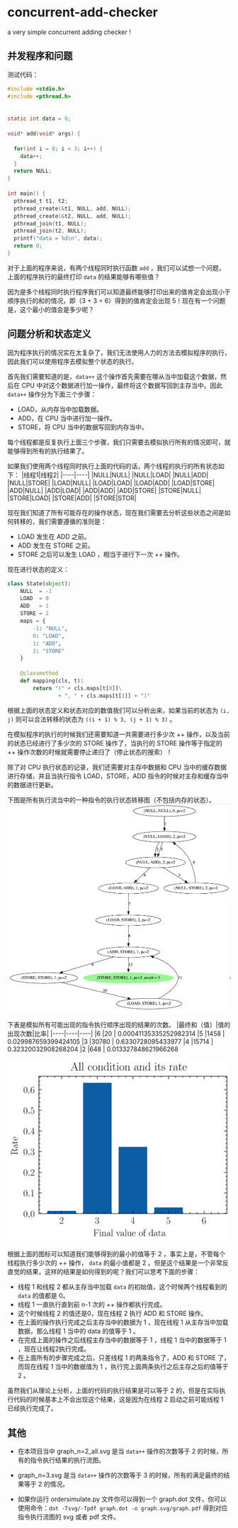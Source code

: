 # concurrent-add-checker
a very simple concurrent adding checker !
## 并发程序和问题
测试代码：
```c
#include <stdio.h>
#include <pthread.h>


static int data = 0;

void* add(void* args) {

  for(int i = 0; i < 3; i++) {
    data++;
  }
  return NULL;
}

int main() {
  pthread_t t1, t2;
  pthread_create(&t1, NULL, add, NULL);
  pthread_create(&t2, NULL, add, NULL);
  pthread_join(t1, NULL);
  pthread_join(t2, NULL);
  printf("data = %d\n", data);
  return 0;
}
```
对于上面的程序来说，有两个线程同时执行函数 `add` ，我们可以试想一个问题，上面的程序执行的最终打印 `data` 的结果能够有哪些值？

因为是多个线程同时执行程序我们可以知道最终能够打印出来的值肯定会出现小于顺序执行的和的情况，即（3 + 3 = 6）得到的值肯定会出现 5！现在有一个问题是，这个最小的值会是多少呢？

## 问题分析和状态定义
因为程序执行的情况实在太复杂了，我们无法使用人力的方法去模拟程序的执行，因此我们可以使用程序去模拟整个状态的执行。

首先我们需要知道的是，`data++`  这个操作首先需要在哪从当中加载这个数据，然后在 CPU 中对这个数据进行加一操作，最终将这个数据写回到主存当中。因此 `data++` 操作分为下面三个步骤：

- LOAD，从内存当中加载数据。
- ADD，在 CPU 当中进行加一操作。
- STORE，将 CPU 当中的数据写回到内存当中。

每个线程都是反复执行上面三个步骤，我们只需要去模拟执行所有的情况即可，就能够得到所有的执行结果了。

如果我们使用两个线程同时执行上面的代码的话，两个线程的执行的所有状态如下：
|线程1|线程2|
|----|----|
|NULL|NULL|
|NULL|LOAD|
|NULL|ADD|
|NULL|STORE|
|LOAD|NULL|
|LOAD|LOAD|
|LOAD|ADD|
|LOAD|STORE|
|ADD|NULL|
|ADD|LOAD|
|ADD|ADD|
|ADD|STORE|
|STORE|NULL|
|STORE|LOAD|
|STORE|ADD|
|STORE|STOR|

现在我们知道了所有可能存在的操作状态，现在我们需要去分析这些状态之间是如何转移的，我们需要遵循的准则是：

- LOAD 发生在 ADD 之前。
- ADD  发生在 STORE 之前。
- STORE 之后可以发生 LOAD ，相当于进行下一次 ++ 操作。

现在进行状态的定义：
```python
class State(object):
    NULL  = -1
    LOAD  = 0
    ADD   = 1
    STORE = 2
    maps = {
        -1: "NULL",
        0: "LOAD",
        1: "ADD",
        2: "STORE"
    }

    @classmethod
    def mapping(cls, t):
        return "(" + cls.maps[t[0]]\
                + ", " + cls.maps[t[1]] + ")"

```

根据上面的状态定义和状态对应的数值我们可以分析出来，如果当前的状态为 `(i, j)` 则可以合法转移的状态为 `((i + 1) % 3, (j + 1) % 3)` 。

在模拟程序的执行的时候我们还需要知道一共需要进行多少次 ++ 操作，以及当前的状态已经进行了多少次的 STORE 操作了，当执行的 STORE 操作等于指定的 ++ 操作次数的时候就需要停止递归了（停止状态的搜索）！

除了对 CPU 执行状态的记录，我们还需要对主存中数据和 CPU 当中的缓存数据进行存储，并且当执行指令 LOAD，STORE，ADD 指令的时候对主存和缓存当中的数据进行更新。

下图是所有执行流当中的一种指令的执行状态转移图（不包括内存的状态）。
![](./state.png)

下表是模拟所有可能出现的指令执行顺序出现的结果的次数。
|最终和（值）|值的出现次数|比率|
|----|----|----|
|6 |20	| 0.00041135335252982314
|5 |1458	| 0.029987659399424105
|3 |30780	| 0.6330728095433977
|4 |15714	| 0.32320032908268204
|2 |648	| 0.013327848621966268

![](./rate.svg)

根据上面的图标可以知道我们能够得到的最小的值等于 2 ，事实上是，不管每个线程执行多少次的 ++ 操作， `data` 的最小值都是 2 。但是这个结果是一个非常反直觉的结果，这样的结果是如何得到的呢？我们可以思考下面的步骤：

- 线程 1 和线程 2 都从主存当中加载 `data` 的初始值，这个时候两个线程看到的 `data` 的值都是 0。
- 线程 1 一直执行直到前 n-1 次的 ++ 操作都执行完成。
- 这个时候线程 2 的值还是0，现在线程 2 执行 ADD 和 STORE 操作。
- 在上面的操作执行完成之后主存当中的数据为 1 ，现在线程 1 从主存当中加载数据，那么线程 1 当中的 data 的值等于 1 。
- 在完成上面的操作之后线程主存当中的数据等于 1 ，线程 1 当中的数据等于 1 ，现在让线程2执行完成。
- 在上面所有的步骤完成之后，只差线程 1 的两条指令了，ADD 和 STORE 了，而现在线程 1 当中的数据值为 1 ，执行完上面两条执行之后主存之后的值等于 2 。

虽然我们从理论上分析，上面的代码的执行结果是可以等于 2 的，但是在实际执行代码的时候基本上不会出现这个结果，这是因为在线程 2 启动之前可能线程 1 已经执行完成了。

## 其他

- 在本项目当中 graph_n=2_all.svg 是当 `data++` 操作的次数等于 2 的时候，所有的指令执行结果的执行流图。
- graph_n=3.svg 是当 `data++` 操作的次数等于 3 的时候，所有的满足最终的结果等于 2 的情况。

- 如果你运行 ordersimulate.py 文件你可以得到一个 graph.dot 文件，你可以使用命令：`dot -Tsvg/-Tpdf graph.dot -o graph.svg/graph.pdf` 得到对应指令执行流图的 svg 或者 pdf 文件。

